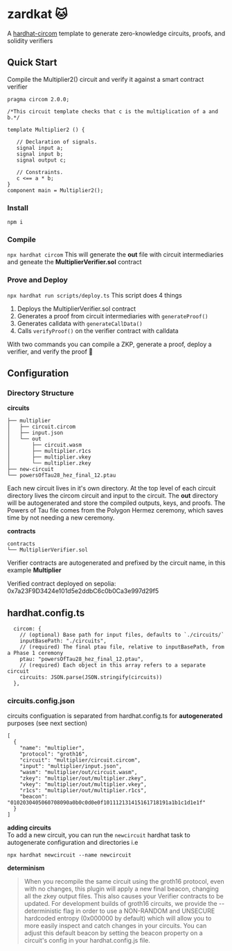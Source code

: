# zardkat 🐱

A [hardhat-circom](https://github.com/projectsophon/hardhat-circom) template to generate zero-knowledge circuits, proofs, and solidity verifiers

## Quick Start

Compile the Multiplier2() circuit and verify it against a smart contract verifier

```
pragma circom 2.0.0;

/*This circuit template checks that c is the multiplication of a and b.*/

template Multiplier2 () {

   // Declaration of signals.
   signal input a;
   signal input b;
   signal output c;

   // Constraints.
   c <== a * b;
}
component main = Multiplier2();
```

### Install

`npm i`

### Compile

`npx hardhat circom`
This will generate the **out** file with circuit intermediaries and geneate the **MultiplierVerifier.sol** contract

### Prove and Deploy

`npx hardhat run scripts/deploy.ts`
This script does 4 things

1. Deploys the MultiplierVerifier.sol contract
2. Generates a proof from circuit intermediaries with `generateProof()`
3. Generates calldata with `generateCallData()`
4. Calls `verifyProof()` on the verifier contract with calldata

With two commands you can compile a ZKP, generate a proof, deploy a verifier, and verify the proof 🎉

## Configuration

### Directory Structure

**circuits**

```
├── multiplier
│   ├── circuit.circom
│   ├── input.json
│   └── out
│       ├── circuit.wasm
│       ├── multiplier.r1cs
│       ├── multiplier.vkey
│       └── multiplier.zkey
├── new-circuit
└── powersOfTau28_hez_final_12.ptau
```

Each new circuit lives in it's own directory. At the top level of each circuit directory lives the circom circuit and input to the circuit.
The **out** directory will be autogenerated and store the compiled outputs, keys, and proofs. The Powers of Tau file comes from the Polygon Hermez ceremony, which saves time by not needing a new ceremony.

**contracts**

```
contracts
└── MultiplierVerifier.sol
```

Verifier contracts are autogenerated and prefixed by the circuit name, in this example
**Multiplier**

Verified contract deployed on sepolia: 0x7a23F9D3424e101d5e2ddbC6c0b0Ca3e997d29f5

## hardhat.config.ts

```
  circom: {
    // (optional) Base path for input files, defaults to `./circuits/`
    inputBasePath: "./circuits",
    // (required) The final ptau file, relative to inputBasePath, from a Phase 1 ceremony
    ptau: "powersOfTau28_hez_final_12.ptau",
    // (required) Each object in this array refers to a separate circuit
    circuits: JSON.parse(JSON.stringify(circuits))
  },
```

### circuits.config.json

circuits configuation is separated from hardhat.config.ts for **autogenerated** purposes (see next section)

```
[
  {
    "name": "multiplier",
    "protocol": "groth16",
    "circuit": "multiplier/circuit.circom",
    "input": "multiplier/input.json",
    "wasm": "multiplier/out/circuit.wasm",
    "zkey": "multiplier/out/multiplier.zkey",
    "vkey": "multiplier/out/multiplier.vkey",
    "r1cs": "multiplier/out/multiplier.r1cs",
    "beacon": "0102030405060708090a0b0c0d0e0f101112131415161718191a1b1c1d1e1f"
  }
]
```

**adding circuits**  
To add a new circuit, you can run the `newcircuit` hardhat task to autogenerate configuration and directories i.e

```
npx hardhat newcircuit --name newcircuit
```

**determinism**

> When you recompile the same circuit using the groth16 protocol, even with no changes, this plugin will apply a new final beacon, changing all the zkey output files. This also causes your Verifier contracts to be updated.
> For development builds of groth16 circuits, we provide the --deterministic flag in order to use a NON-RANDOM and UNSECURE hardcoded entropy (0x000000 by default) which will allow you to more easily inspect and catch changes in your circuits. You can adjust this default beacon by setting the beacon property on a circuit's config in your hardhat.config.js file.
